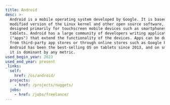 ```yaml
---
title: Android
desc: >-
  Android is a mobile operating system developed by Google. It is based on a
  modified version of the Linux kernel and other open source software, and is
  designed primarily for touchscreen mobile devices such as smartphones and
  tablets. Android has a large community of developers writing applications
  ("apps") that extend the functionality of the devices. Apps can be downloaded
  from third-party app stores or through online stores such as Google Play.
  Android has been the best-selling OS on tablets since 2013, and on smartphones
  it is dominant by any metric.
used_begin_year: 2023
used_end_year: present
_links:
  self:
    href: /os/android/
  projects:
    - href: /projects/nuggets/
  jobs:
    - href: /jobs/freelance/
---
```

